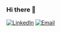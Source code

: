 ### Hi there 👋

[![LinkedIn](https://img.shields.io/badge/LinkedIn-blue?style=for-the-badge&logo=linkedin&logoColor=white)](https://www.linkedin.com/in/thiagohscardoso/)
[![Email](https://img.shields.io/badge/Email-red?style=for-the-badge&logo=gmail&logoColor=white)](mailto:thiagohsc@usp.br)


